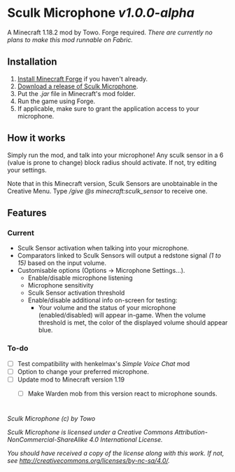 # Sculk Microphone *v1.0.0-alpha*
A Minecraft 1.18.2 mod by Towo.
Forge required.
*There are currently no plans to make this mod runnable on Fabric.*

## Installation
1. [Install Minecraft Forge](https://files.minecraftforge.net/net/minecraftforge/forge/) if you haven't already.
2. [Download a release of Sculk Microphone]().
3. Put the *.jar* file in Minecraft's mod folder.
4. Run the game using Forge.
5. If applicable, make sure to grant the application access to your microphone.

## How it works
Simply run the mod, and talk into your microphone! Any sculk sensor in a 6 (value is prone to change) block radius should activate. If not, try editing your settings.

Note that in this Minecraft version, Sculk Sensors are unobtainable in the Creative Menu. Type */give @s minecraft:sculk_sensor* to receive one.

## Features
### Current
- Sculk Sensor activation when talking into your microphone.
- Comparators linked to Sculk Sensors will output a redstone signal *(1 to 15)* based on the input volume.
- Customisable options (Options -> Microphone Settings...).
	- Enable/disable microphone listening
	- Microphone sensitivity
	- Sculk Sensor activation threshold
	- Enable/disable additional info on-screen for testing:
		- Your volume and the status of your microphone (enabled/disabled) will appear in-game. When the volume threshold is met, the color of the displayed volume should appear blue.

### To-do
 - [ ] Test compatibility with henkelmax's *Simple Voice Chat* mod
- [ ] Option to change your preferred microphone.
- [ ] Update mod to Minecraft version 1.19
	- [ ] Make Warden mob from this version react to microphone sounds.


#
*Sculk Microphone (c) by Towo*

*Sculk Microphone is licensed under a Creative Commons Attribution-NonCommercial-ShareAlike 4.0 International License.*

*You should have received a copy of the license along with this work. If not, see http://creativecommons.org/licenses/by-nc-sa/4.0/.*
